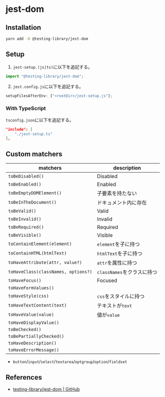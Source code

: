 # jest-dom

## Installation

```bash
yarn add -D @testing-library/jest-dom
```

## Setup

1. `jest-setup.(js|ts)`に以下を追記する。

```ts
import "@testing-library/jest-dom";
```

2. `jest.config.js`に以下を追記する。

```js
setupFilesAfterEnv: ["<rootDir>/jest-setup.js"];
```

### With TypeScript

`tsconfig.json`に以下を追記する。

```json
"include": [
    "./jest-setup.ts"
],
```

## Custom matchers

| matchers                            | description                |
| ----------------------------------- | -------------------------- |
| `toBeDisabled()`                    | Disabled                   |
| `toBeEnabled()`                     | Enabled                    |
| `toBeEmptyDOMElement()`             | 子要素を持たない           |
| `toBeInTheDocument()`               | ドキュメント内に存在       |
| `toBeValid()`                       | Valid                      |
| `toBeInvalid()`                     | Invalid                    |
| `toBeRequired()`                    | Required                   |
| `toBeVisible()`                     | Visible                    |
| `toContainElement(element)`         | `element`を子に持つ        |
| `toContainHTML(htmlText)`           | `htmlText`を子に持つ       |
| `toHaveAttribute(attr, value?)`     | `attr`を属性に持つ         |
| `toHaveClass(classNames, options?)` | `classNames`をクラスに持つ |
| `toHaveFocus()`                     | Focused                    |
| `toHaveFormValues()`                |                            |
| `toHaveStyle(css)`                  | `css`をスタイルに持つ      |
| `toHaveTextContent(text)`           | テキストが`text`           |
| `toHaveValue(value)`                | 値が`value`                |
| `toHaveDisplayValue()`              |                            |
| `toBeChecked()`                     |                            |
| `toBePartiallyChecked()`            |                            |
| `toHaveDescription()`               |                            |
| `toHaveErrorMessage()`              |                            |

- `button`/`input`/`select`/`textarea`/`optgroup`/`option`/`fieldset`

## References

- [testing-library/jest-dom | GitHub](https://github.com/testing-library/jest-dom)
